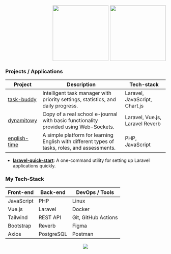 <div style="display: flex; gap: 5px; justify-content: end;">
<img style="height: 175px;" src="https://github-readme-streak-stats.herokuapp.com/?user=dmisl&theme=jolly&hide_border=true">
<img style="height: 175px;" src="https://github-readme-stats.vercel.app/api/top-langs/?username=dmisl&theme=jolly&show_icons=true&hide_border=true&layout=compact">
</div>

### Projects / Applications

| Project | Description | Tech-stack |
| --- | --- | --- |
| [task-buddy](https://github.com/dmisl/task-buddy) | Intelligent task manager with priority settings, statistics, and daily progress. | Laravel, JavaScript, Chart.js |
| [dynamitowy](https://github.com/dmisl/dynamitowy) | Copy of a real school e-journal with basic functionality provided using Web-Sockets. | Laravel, Vue.js, Laravel Reverb  |
| [english-time](https://github.com/dmisl/english-time) | A simple platform for learning English with different types of tasks, roles, and assessments. | PHP, JavaScript |

- **[laravel-quick-start](https://github.com/dmisl/laravel-quick-start)**: A one-command utility for setting up Laravel applications quickly. 

### My Tech-Stack

| Front-end | Back-end | DevOps / Tools |
| --- | --- | --- |
| JavaScript | PHP | Linux |
| Vue.js | Laravel | Docker |
| Tailwind | REST API | Git, GitHub Actions |
| Bootstrap | Reverb | Figma |
| Axios | PostgreSQL | Postman |

<p style="text-align: center; width: 100%;">
<img src="https://github-profile-trophy.vercel.app/?username=dmisl&theme=radical&title=-Reviews&margin-w=5&column=7">
</p>
